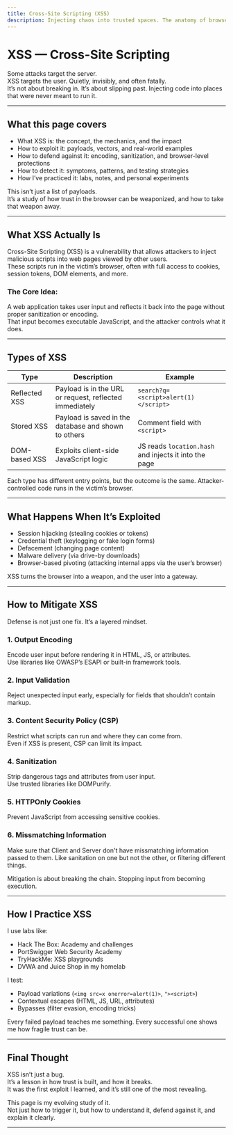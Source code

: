 ```yaml
---
title: Cross-Site Scripting (XSS)
description: Injecting chaos into trusted spaces. The anatomy of browser-side compromise.
---
```


# XSS — Cross-Site Scripting

Some attacks target the server.  
XSS targets the user. Quietly, invisibly, and often fatally.  
It’s not about breaking in. 
It’s about slipping past. 
Injecting code into places that were never meant to run it.

---

## What this page covers

- What XSS is: the concept, the mechanics, and the impact  
- How to exploit it: payloads, vectors, and real-world examples  
- How to defend against it: encoding, sanitization, and browser-level protections  
- How to detect it: symptoms, patterns, and testing strategies  
- How I’ve practiced it: labs, notes, and personal experiments  

This isn’t just a list of payloads.  
It’s a study of how trust in the browser can be weaponized, and how to take that weapon away.

---

## What XSS Actually Is

Cross-Site Scripting (XSS) is a vulnerability 
that allows attackers to inject malicious scripts 
into web pages viewed by other users.  
These scripts run in the victim’s browser, 
often with full access to cookies, session tokens, DOM elements, and more.

### The Core Idea:
A web application takes user input 
and reflects it back into the page 
without proper sanitization or encoding.  
That input becomes executable JavaScript, 
and the attacker controls what it does.

---

## Types of XSS

| Type | Description | Example |
|------|-------------|---------|
| Reflected XSS | Payload is in the URL or request, reflected immediately | `search?q=<script>alert(1)</script>` |
| Stored XSS | Payload is saved in the database and shown to others | Comment field with `<script>` |
| DOM-based XSS | Exploits client-side JavaScript logic | JS reads `location.hash` and injects it into the page |

Each type has different entry points, 
but the outcome is the same. 
Attacker-controlled code runs in the victim’s browser.

---

## What Happens When It’s Exploited

- Session hijacking (stealing cookies or tokens)  
- Credential theft (keylogging or fake login forms)  
- Defacement (changing page content)  
- Malware delivery (via drive-by downloads)  
- Browser-based pivoting (attacking internal apps via the user’s browser)

XSS turns the browser into a weapon, and the user into a gateway.

---

## How to Mitigate XSS

Defense is not just one fix. 
It’s a layered mindset.

### 1. Output Encoding  
Encode user input before rendering it in HTML, JS, or attributes.  
Use libraries like OWASP’s ESAPI or built-in framework tools.

### 2. Input Validation  
Reject unexpected input early, especially for fields that shouldn’t contain markup.

### 3. Content Security Policy (CSP)  
Restrict what scripts can run and where they can come from.  
Even if XSS is present, CSP can limit its impact.

### 4. Sanitization  
Strip dangerous tags and attributes from user input.  
Use trusted libraries like DOMPurify.

### 5. HTTPOnly Cookies  
Prevent JavaScript from accessing sensitive cookies.

### 6. Missmatching Information
Make sure that Client and Server don't have missmatching information passed to them. 
Like sanitation on one but not the other, or filtering different things. 

Mitigation is about breaking the chain. Stopping input from becoming execution.

---

## How I Practice XSS

I use labs like:  
- Hack The Box: Academy and challenges  
- PortSwigger Web Security Academy  
- TryHackMe: XSS playgrounds  
- DVWA and Juice Shop in my homelab

I test:  
- Payload variations (`<img src=x onerror=alert(1)>`, `"><script>`)  
- Contextual escapes (HTML, JS, URL, attributes)  
- Bypasses (filter evasion, encoding tricks)

Every failed payload teaches me something. Every successful one shows me how fragile trust can be.

---

## Final Thought

XSS isn’t just a bug.  
It’s a lesson in how trust is built, and how it breaks.  
It was the first exploit I learned, and it’s still one of the most revealing.

This page is my evolving study of it.  
Not just how to trigger it, but how to understand it, defend against it, and explain it clearly.

---
